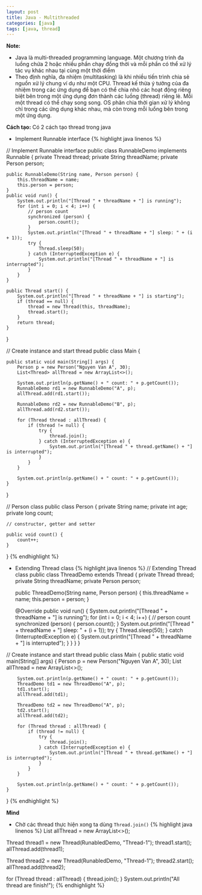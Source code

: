 ```yaml
---
layout: post
title: Java - Multithreaded
categories: [java]
tags: [java, thread]
---
```


**Note:**
* Java là multi-threaded programming language. Một chương trình đa luồng chứa 2 hoặc nhiều phần chạy đồng thời và mỗi phần có thể xử lý tác vụ khác nhau tại cùng một thời điểm
* Theo định nghĩa, đa nhiệm (multitasking) là khi nhiều tiến trình chia sẻ nguồn xử lý chung ví dụ như một CPU. Thread kế thừa ý tưởng của đa nhiệm trong các ứng dụng để bạn có thể chia nhỏ các hoạt động riêng biệt bên trong một ứng dụng đơn thành các luồng (thread) riêng lẻ. Mỗi một thread có thể chạy song song. OS phân chia thời gian xử lý không chỉ trong các ứng dụng khác nhau, mà còn trong mỗi luồng bên trong một ứng dụng.

**Cách tạo:**
Có 2 cách tạo thread trong java
* Implement Runnable interface
{% highlight java linenos %}

// Implement Runnable interface
public class RunnableDemo implements Runnable {
    private Thread thread;
    private String threadName;
    private Person person;

    public RunnableDemo(String name, Person person) {
        this.threadName = name;
        this.person = person;
    }
    public void run() {
        System.out.println("[Thread " + threadName + "] is running");
        for (int i = 0; i < 4; i++) {
            // person count
            synchronized (person) {
                person.count();
            }
            System.out.println("[Thread " + threadName + "] sleep: " + (i + 1));
            try {
                Thread.sleep(50);
            } catch (InterruptedException e) {
                System.out.println("[Thread " + threadName + "] is interrupted");
            }
        }
    }

    public Thread start() {
        System.out.println("[Thread " + threadName + "] is starting");
        if (thread == null) {
            thread = new Thread(this, threadName);
            thread.start();
        }
        return thread;
    }
}

// Create instance and start thread
public class Main {

    public static void main(String[] args) {
        Person p = new Person("Nguyen Van A", 30);
        List<Thread> allThread = new ArrayList<>();

        System.out.println(p.getName() + " count: " + p.getCount());
        RunnableDemo rd1 = new RunnableDemo("A", p);
        allThread.add(rd1.start());

        RunnableDemo rd2 = new RunnableDemo("B", p);
        allThread.add(rd2.start());

        for (Thread thread : allThread) {
            if (thread != null) {
                try {
                    thread.join();
                } catch (InterruptedException e) {
                    System.out.println("[Thread " + thread.getName() + "] is interrupted");
                }
            }
        }

        System.out.println(p.getName() + " count: " + p.getCount());
    }
}

// Person class
public class Person {
    private String name;
    private int age;
    private long count;

    // constructor, getter and setter

    public void count() {
        count++;
    }
}
{% endhighlight %}


* Extending Thread class
{% highlight java linenos %}
// Extending Thread class
public class ThreadDemo extends Thread {
    private Thread thread;
    private String threadName;
    private Person person;

    public ThreadDemo(String name, Person person) {
        this.threadName = name;
        this.person = person;
    }

    @Override
    public void run() {
        System.out.println("[Thread " + threadName + "] is running");
        for (int i = 0; i < 4; i++) {
            // person count
            synchronized (person) {
                person.count();
            }
            System.out.println("[Thread " + threadName + "] sleep: " + (i + 1));
            try {
                Thread.sleep(50);
            } catch (InterruptedException e) {
                System.out.println("[Thread " + threadName + "] is interrupted");
            }
        }
    }
}

// Create instance and start thread
public class Main {
    public static void main(String[] args) {
        Person p = new Person("Nguyen Van A", 30);
        List<Thread> allThread = new ArrayList<>();

        System.out.println(p.getName() + " count: " + p.getCount());
        ThreadDemo td1 = new ThreadDemo("A", p);
        td1.start();
        allThread.add(td1);

        ThreadDemo td2 = new ThreadDemo("A", p);
        td2.start();
        allThread.add(td2);

        for (Thread thread : allThread) {
            if (thread != null) {
                try {
                    thread.join();
                } catch (InterruptedException e) {
                    System.out.println("[Thread " + thread.getName() + "] is interrupted");
                }
            }
        }

        System.out.println(p.getName() + " count: " + p.getCount());
    }
}
{% endhighlight %}

**Mind**
* Chờ các thread thực hiện xong ta dùng `Thread.join()`
{% highlight java linenos %}
List<Thread> allThread = new ArrayList<>();

Thread thread1 = new Thread(RunabledDemo, "Thread-1");
thread1.start();
allThread.add(thread1);

Thread thread2 = new Thread(RunabledDemo, "Thread-1");
thread2.start();
allThread.add(thread2);

for (Thread thread : allThread) {
    thread.join();
}
System.out.println("All thread are finish!");
{% endhighlight %}
